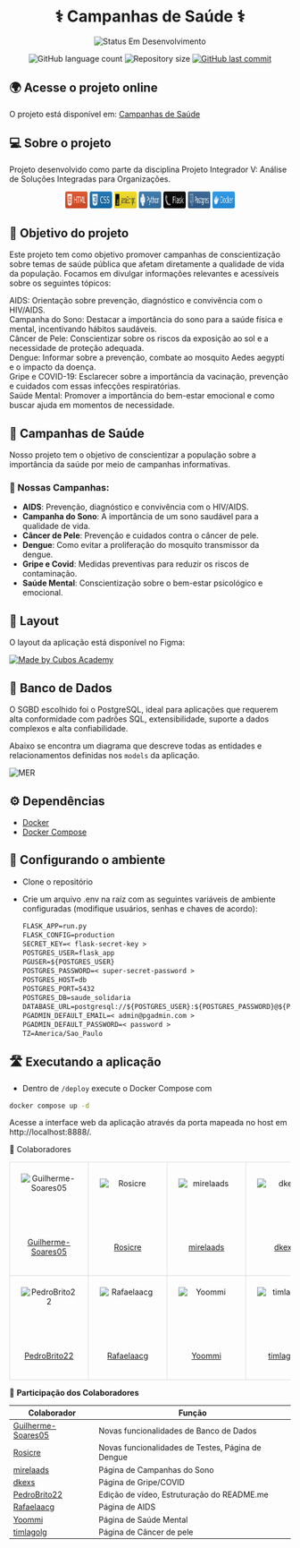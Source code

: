 <div id="doc-header" align="center">
<h1>
⚕️ Campanhas de Saúde ⚕️
</h1>

<p>
    <img alt="Status Em Desenvolvimento" src="https://img.shields.io/badge/STATUS-EM%20DESENVOLVIMENTO-orange">
</p>

<p>
    <img alt="GitHub language count" src="https://img.shields.io/github/languages/count/jvitor-alol/Saude-Solidaria?color=%2304D361">
    <img alt="Repository size" src="https://img.shields.io/github/repo-size/jvitor-alol/Saude-Solidaria"> 
    <a href="https://github.com/jvitor-alol/Saude-Solidaria/commits/main/">
    <img alt="GitHub last commit" src="https://img.shields.io/github/last-commit/jvitor-alol/Saude-Solidaria">
    </a>
</p>
</div>

## 🌍 Acesse o projeto online

O projeto está disponível em: [Campanhas de Saúde](https://rosicre.github.io/Campanhas-de-Saude/)

## 💻 Sobre o projeto

Projeto desenvolvido como parte da disciplina Projeto Integrador V: Análise de Soluções Integradas para Organizações.

<div id="tech-stack" align="center">
  <img src="src/assets/images/html5_logo.svg" alt="HTML" style="width: 40px; height: 30px;">
  <img src="src/assets/images/css3_logo.svg" alt="CSS" style="width: 40px; height: 30px;">
  <img src="src/assets/images/js_logo.svg" alt="JavaScript" style="width: 40px; height: 30px;">
  <img src="src/assets/images/python_logo.svg" alt="Python" style="width: 40px; height: 30px;">
  <img src="src/assets/images/flask_logo.svg" alt="Flask" style="width: 40px; height: 30px;">
  <img src="src/assets/images/postgres_logo.svg" alt="Postgres" style="width: 40px; height: 30px;">
  <img src="src/assets/images/docker_logo.svg" alt="Docker" style="width: 40px; height: 30px;">
</div>

## 🔘 Objetivo do projeto

Este projeto tem como objetivo promover campanhas de conscientização sobre temas de saúde pública que afetam diretamente a qualidade de vida da população. Focamos em divulgar informações relevantes e acessíveis sobre os seguintes tópicos:

AIDS: Orientação sobre prevenção, diagnóstico e convivência com o HIV/AIDS.  
Campanha do Sono: Destacar a importância do sono para a saúde física e mental, incentivando hábitos saudáveis.  
Câncer de Pele: Conscientizar sobre os riscos da exposição ao sol e a necessidade de proteção adequada.  
Dengue: Informar sobre a prevenção, combate ao mosquito Aedes aegypti e o impacto da doença.  
Gripe e COVID-19: Esclarecer sobre a importância da vacinação, prevenção e cuidados com essas infecções respiratórias.  
Saúde Mental: Promover a importância do bem-estar emocional e como buscar ajuda em momentos de necessidade.

## 🏥 Campanhas de Saúde

Nosso projeto tem o objetivo de conscientizar a população sobre a importância da saúde por meio de campanhas informativas.

### 📢 Nossas Campanhas:

- **AIDS**: Prevenção, diagnóstico e convivência com o HIV/AIDS.
- **Campanha do Sono**: A importância de um sono saudável para a qualidade de vida.
- **Câncer de Pele**: Prevenção e cuidados contra o câncer de pele.
- **Dengue**: Como evitar a proliferação do mosquito transmissor da dengue.
- **Gripe e Covid**: Medidas preventivas para reduzir os riscos de contaminação.
- **Saúde Mental**: Conscientização sobre o bem-estar psicológico e emocional.

## 🎨 Layout

O layout da aplicação está disponível no Figma:

[![Made by Cubos Academy](https://img.shields.io/badge/Acessar%20Layout%20-Figma-%2304D361)](https://www.figma.com/files/project/77994470/%F0%9F%93%84-Templates-para-Projetos%2C-Eventos-e-Cursos?fuid=1110596132085818429)

## 🎲 Banco de Dados

O SGBD escolhido foi o PostgreSQL, ideal para aplicações que requerem alta conformidade com padrões SQL, extensibilidade, suporte a dados complexos e alta confiabilidade.

Abaixo se encontra um diagrama que descreve todas as entidades e relacionamentos definidas nos `models` da aplicação.

![MER](./docs/assets/MER.png)

## ⚙️ Dependências

- [Docker](https://docs.docker.com/guides/getting-started/)
- [Docker Compose](https://docs.docker.com/compose/)

## 🔨 Configurando o ambiente

- Clone o repositório

- Crie um arquivo .env na raíz com as seguintes variáveis de ambiente configuradas (modifique usuários, senhas e chaves de acordo):

  ```env
  FLASK_APP=run.py
  FLASK_CONFIG=production
  SECRET_KEY=< flask-secret-key >
  POSTGRES_USER=flask_app
  PGUSER=${POSTGRES_USER}
  POSTGRES_PASSWORD=< super-secret-password >
  POSTGRES_HOST=db
  POSTGRES_PORT=5432
  POSTGRES_DB=saude_solidaria
  DATABASE_URL=postgresql://${POSTGRES_USER}:${POSTGRES_PASSWORD}@${POSTGRES_HOST}:${POSTGRES_PORT}/${POSTGRES_DB}
  PGADMIN_DEFAULT_EMAIL=< admin@pgadmin.com >
  PGADMIN_DEFAULT_PASSWORD=< password >
  TZ=America/Sao_Paulo
  ```

## 🛣️ Executando a aplicação

- Dentro de `/deploy` execute o Docker Compose com

```bash
docker compose up -d
```

Acesse a interface web da aplicação através da porta mapeada no host em http://localhost:8888/.

👥 Colaboradores

<div align="center"> <table style="width: 100%; border-collapse: collapse; text-align: center;"> <tr> <td style="padding: 20px; border: 1px solid #ddd; vertical-align: middle;"> <img src="https://avatars.githubusercontent.com/u/95151247?v=4" alt="Guilherme-Soares05" style="display: block; margin: 0 auto; width: 100px; height: 100px;"> <a href="https://github.com/Guilherme-Soares05" target="_blank"><p>Guilherme-Soares05</p></a> </td> <td style="padding: 20px; border: 1px solid #ddd; vertical-align: middle;"> <img src="https://avatars.githubusercontent.com/u/94906196?v=4" alt="Rosicre" style="display: block; margin: 0 auto; width: 100px; height: 100px;"> <a href="https://github.com/Rosicre" target="_blank"><p>Rosicre</p></a> </td> <td style="padding: 20px; border: 1px solid #ddd; vertical-align: middle;"> <img src="https://avatars.githubusercontent.com/u/142458518?v=4" alt="mirelaads" style="display: block; margin: 0 auto; width: 100px; height: 100px;"> <a href="https://github.com/mirelaads" target="_blank"><p>mirelaads</p></a> </td> <td style="padding: 20px; border: 1px solid #ddd; vertical-align: middle;"> <img src="https://avatars.githubusercontent.com/u/86894587?v=4" alt="dkexs" style="display: block; margin: 0 auto; width: 100px; height: 100px;"> <a href="https://github.com/dkexs" target="_blank"><p>dkexs</p></a> </td> </tr> <tr> <td style="padding: 20px; border: 1px solid #ddd; vertical-align: middle;"> <img src="https://avatars.githubusercontent.com/u/60987344?v=4" alt="PedroBrito22" style="display: block; margin: 0 auto; width: 100px; height: 100px;"> <a href="https://github.com/PedroBrito22" target="_blank"><p>PedroBrito22</p></a> </td> <td style="padding: 20px; border: 1px solid #ddd; vertical-align: middle;"> <img src="https://avatars.githubusercontent.com/u/115372931?v=4" alt="Rafaelaacg" style="display: block; margin: 0 auto; width: 100px; height: 100px;"> <a href="https://github.com/Rafaelaacg" target="_blank"><p>Rafaelaacg</p></a> </td> <td style="padding: 20px; border: 1px solid #ddd; vertical-align: middle;"> <img src="https://avatars.githubusercontent.com/u/78533414?v=4" alt="Yoommi" style="display: block; margin: 0 auto; width: 100px; height: 100px;"> <a href="https://github.com/Yoommi" target="_blank"><p>Yoommi</p></a> </td> <td style="padding: 20px; border: 1px solid #ddd; vertical-align: middle;"> <img src="https://avatars.githubusercontent.com/u/69800107?v=4" alt="timlagolg" style="display: block; margin: 0 auto; width: 100px; height: 100px;"> <a href="https://github.com/timlagolg" target="_blank"><p>timlagolg</p></a> </td> </tr> </table> </div>

👥 **Participação dos Colaboradores**

| Colaborador                                                 | Função                                            |
| ----------------------------------------------------------- | ------------------------------------------------- |
| [Guilherme-Soares05](https://github.com/Guilherme-Soares05) | Novas funcionalidades de Banco de Dados           |
| [Rosicre](https://github.com/Rosicre)                       | Novas funcionalidades de Testes, Página de Dengue |
| [mirelaads](https://github.com/mirelaads)                   | Página de Campanhas do Sono                       |
| [dkexs](https://github.com/dkexs)                           | Página de Gripe/COVID                             |
| [PedroBrito22](https://github.com/PedroBrito22)             | Edição de vídeo, Estruturação do README.me        |
| [Rafaelaacg](https://github.com/Rafaelaacg)                 | Página de AIDS                                    |
| [Yoommi](https://github.com/Yoommi)                         | Página de Saúde Mental                            |
| [timlagolg](https://github.com/timlagolg)                   | Página de Câncer de pele                          |
